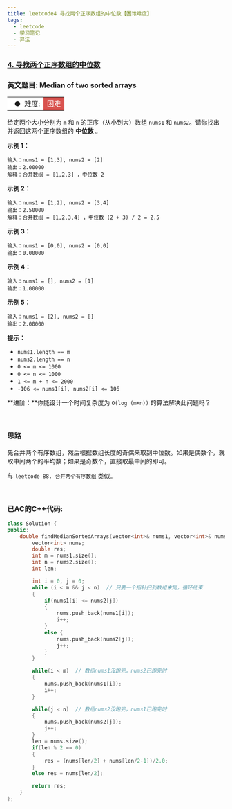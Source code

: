 ```yaml
---
title: leetcode4 寻找两个正序数组的中位数【困难难度】
tags:
  - leetcode
  - 学习笔记
  - 算法 
---
```


### [4. 寻找两个正序数组的中位数](https://leetcode-cn.com/problems/median-of-two-sorted-arrays/)

### 英文题目: Median of two sorted arrays

<table>    <tr>     <td bgcolor=white width=auto>&nbsp; ● &nbsp;难度: </td>    <td bgcolor=#D9534F width=auto><font color=white>困难</font></td>  </tr></table>

给定两个大小分别为 `m` 和 `n` 的正序（从小到大）数组 `nums1` 和 `nums2`。请你找出并返回这两个正序数组的 **中位数** 。

 

**示例 1：**

```
输入：nums1 = [1,3], nums2 = [2]
输出：2.00000
解释：合并数组 = [1,2,3] ，中位数 2
```

**示例 2：**

```
输入：nums1 = [1,2], nums2 = [3,4]
输出：2.50000
解释：合并数组 = [1,2,3,4] ，中位数 (2 + 3) / 2 = 2.5
```

**示例 3：**

```
输入：nums1 = [0,0], nums2 = [0,0]
输出：0.00000
```

**示例 4：**

```
输入：nums1 = [], nums2 = [1]
输出：1.00000
```

**示例 5：**

```
输入：nums1 = [2], nums2 = []
输出：2.00000
```

 

**提示：**

- `nums1.length == m`
- `nums2.length == n`
- `0 <= m <= 1000`
- `0 <= n <= 1000`
- `1 <= m + n <= 2000`
- `-106 <= nums1[i], nums2[i] <= 106`


**进阶：**你能设计一个时间复杂度为 `O(log (m+n))` 的算法解决此问题吗？

<br/>

### 思路
先合并两个有序数组，然后根据数组长度的奇偶来取到中位数。如果是偶数个，就取中间两个的平均数；如果是奇数个，直接取最中间的即可。

与 `leetcode 88. 合并两个有序数组` 类似。

<br/>


### 已AC的C++代码:
```cpp
class Solution {
public:
    double findMedianSortedArrays(vector<int>& nums1, vector<int>& nums2) {
        vector<int> nums;         
        double res;
        int m = nums1.size();
        int n = nums2.size();
        int len;

        int i = 0, j = 0;
        while (i < m && j < n)  // 只要一个指针扫到数组末尾，循环结束
        {
            if(nums1[i] <= nums2[j])
            {
                nums.push_back(nums1[i]);
                i++;
            }
            else {
                nums.push_back(nums2[j]);
                j++;
            }
        }

        while(i < m)  // 数组nums1没跑完，nums2已跑完时
        {
            nums.push_back(nums1[i]);
            i++;
        }

        while(j < n)  // 数组nums2没跑完，nums1已跑完时
        {
            nums.push_back(nums2[j]);
            j++;
        }
        len = nums.size();
        if(len % 2 == 0)
        {
            res = (nums[len/2] + nums[len/2-1])/2.0;
        }
        else res = nums[len/2];

        return res;
    }
};
```

